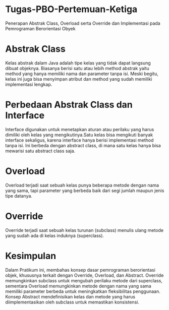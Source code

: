 # Tugas-PBO-Pertemuan-Ketiga
 Penerapan Abstrak Class, Overload  serta Override dan Implementasi pada Pemrograman Berorientasi  Obyek
# Abstrak Class
 Kelas abstrak dalam Java adalah tipe kelas yang tidak dapat langsung dibuat objeknya. Biasanya berisi satu atau lebih method abstrak yaitu method yang hanya memiliki nama dan parameter tanpa isi. Meski begitu, kelas ini juga bisa menyimpan atribut dan method yang sudah memiliki implementasi lengkap.
# Perbedaan Abstrak Class dan Interface 
 Interface digunakan untuk menetapkan aturan atau perilaku yang harus dimiliki 
oleh kelas yang mengikutinya.Satu kelas bisa mengikuti banyak interface sekaligus, 
karena interface hanya berisi implementasi method tanpa isi. Ini berbeda dengan 
abstract class, di mana satu kelas hanya bisa mewarisi satu abstract class saja.
# Overload 
 Overload terjadi saat sebuah kelas punya beberapa metode dengan nama yang 
sama, tapi parameter yang berbeda baik dari segi jumlah maupun jenis tipe 
datanya. 
# Override 
 Override terjadi saat sebuah kelas turunan (subclass) menulis ulang metode 
yang sudah ada di kelas induknya (superclass). 
# Kesimpulan
  Dalam Pratikum ini, membahas konsep dasar pemrograman berorientasi objek, khususnya terkait dengan Override, Overload, dan Abstract. Override memungkinkan subclass untuk mengubah perilaku metode dari superclass, sementara Overload memungkinkan metode dengan nama yang sama memiliki parameter berbeda untuk meningkatkan fleksibilitas penggunaan. Konsep Abstract mendefinisikan kelas dan metode yang harus diimplementasikan oleh subclass untuk memastikan konsistensi.


